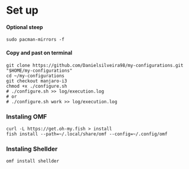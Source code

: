 # Set up

#### Optional steep
```
sudo pacman-mirrors -f
```

#### Copy and past on terminal
```
git clone https://github.com/Danielsilveira98/my-configurations.git "$HOME/my-configurations"
cd ~/my-configurations
git checkout manjaro-i3
chmod +x ./configure.sh
# ./configure.sh >> log/execution.log
# or
# ./configure.sh work >> log/execution.log
```

### Instaling OMF
```
curl -L https://get.oh-my.fish > install
fish install --path=~/.local/share/omf --config=~/.config/omf
```

### Instaling Shellder
`omf install shellder`
